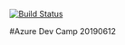 [![Build Status](https://dev.azure.com/shypura/test/_apis/build/status/test-CI?branchName=master)](https://dev.azure.com/shypura/test/_build/latest?definitionId=1&branchName=master)

#Azure Dev Camp 20190612

